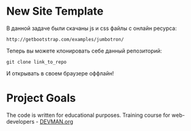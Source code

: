 # New Site Template

В данной задаче были скачаны js и css файлы с онлайн ресурса:

    http://getbootstrap.com/examples/jumbotron/

Теперь вы можете клонировать себе данный репозиторий:

    git clone link_to_repo

И открывать в своем браузере оффлайн!

# Project Goals

The code is written for educational purposes. Training course for web-developers - [DEVMAN.org](https://devman.org)
